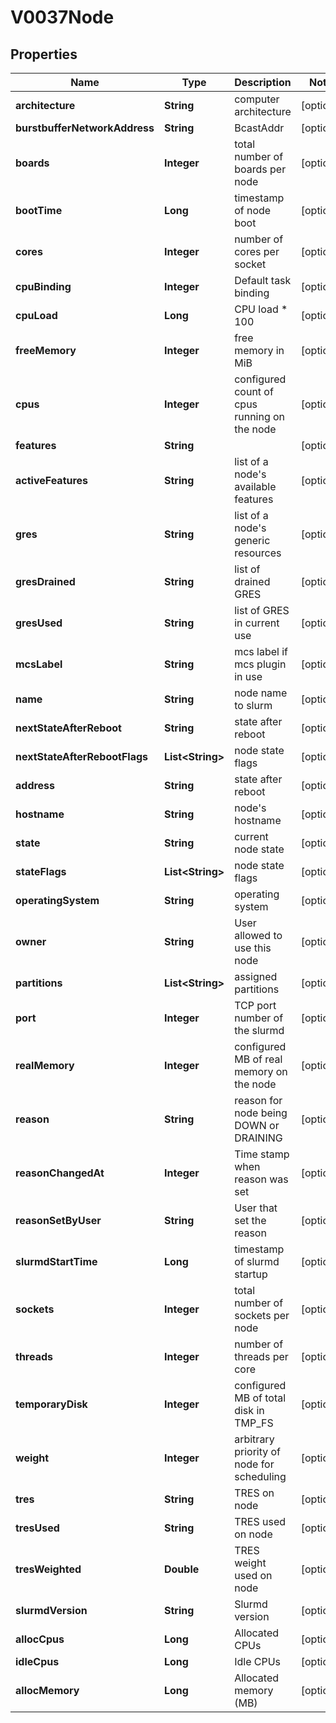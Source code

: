 

# V0037Node


## Properties

| Name | Type | Description | Notes |
|------------ | ------------- | ------------- | -------------|
|**architecture** | **String** | computer architecture |  [optional] |
|**burstbufferNetworkAddress** | **String** | BcastAddr |  [optional] |
|**boards** | **Integer** | total number of boards per node |  [optional] |
|**bootTime** | **Long** | timestamp of node boot |  [optional] |
|**cores** | **Integer** | number of cores per socket |  [optional] |
|**cpuBinding** | **Integer** | Default task binding |  [optional] |
|**cpuLoad** | **Long** | CPU load * 100 |  [optional] |
|**freeMemory** | **Integer** | free memory in MiB |  [optional] |
|**cpus** | **Integer** | configured count of cpus running on the node |  [optional] |
|**features** | **String** |  |  [optional] |
|**activeFeatures** | **String** | list of a node&#39;s available features |  [optional] |
|**gres** | **String** | list of a node&#39;s generic resources |  [optional] |
|**gresDrained** | **String** | list of drained GRES |  [optional] |
|**gresUsed** | **String** | list of GRES in current use |  [optional] |
|**mcsLabel** | **String** | mcs label if mcs plugin in use |  [optional] |
|**name** | **String** | node name to slurm |  [optional] |
|**nextStateAfterReboot** | **String** | state after reboot |  [optional] |
|**nextStateAfterRebootFlags** | **List&lt;String&gt;** | node state flags |  [optional] |
|**address** | **String** | state after reboot |  [optional] |
|**hostname** | **String** | node&#39;s hostname |  [optional] |
|**state** | **String** | current node state |  [optional] |
|**stateFlags** | **List&lt;String&gt;** | node state flags |  [optional] |
|**operatingSystem** | **String** | operating system |  [optional] |
|**owner** | **String** | User allowed to use this node |  [optional] |
|**partitions** | **List&lt;String&gt;** | assigned partitions |  [optional] |
|**port** | **Integer** | TCP port number of the slurmd |  [optional] |
|**realMemory** | **Integer** | configured MB of real memory on the node |  [optional] |
|**reason** | **String** | reason for node being DOWN or DRAINING |  [optional] |
|**reasonChangedAt** | **Integer** | Time stamp when reason was set |  [optional] |
|**reasonSetByUser** | **String** | User that set the reason |  [optional] |
|**slurmdStartTime** | **Long** | timestamp of slurmd startup |  [optional] |
|**sockets** | **Integer** | total number of sockets per node |  [optional] |
|**threads** | **Integer** | number of threads per core |  [optional] |
|**temporaryDisk** | **Integer** | configured MB of total disk in TMP_FS |  [optional] |
|**weight** | **Integer** | arbitrary priority of node for scheduling |  [optional] |
|**tres** | **String** | TRES on node |  [optional] |
|**tresUsed** | **String** | TRES used on node |  [optional] |
|**tresWeighted** | **Double** | TRES weight used on node |  [optional] |
|**slurmdVersion** | **String** | Slurmd version |  [optional] |
|**allocCpus** | **Long** | Allocated CPUs |  [optional] |
|**idleCpus** | **Long** | Idle CPUs |  [optional] |
|**allocMemory** | **Long** | Allocated memory (MB) |  [optional] |




